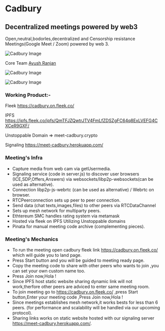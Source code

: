 # Cadbury
## Decentralized meetings powered by web3

Open,neutral,bodorles,decentralized and Censorship resistance Meetings(Google Meet / Zoom) powered by web 3.

![Cadbury Image](https://i.ibb.co/XscdngP/Screenshot-2020-08-09-at-11-49-15-AM.png)

Core Team [Ayush Ranjan](https://github.com/ranjan3118)  

![Cadbury Image](https://i.ibb.co/F5XMvXv/Screenshot-2020-08-09-at-11-49-54-AM.png")

![Cadbury Image](https://i.ibb.co/BqTCk34/Screenshot-2020-08-06-at-10-17-31-PM.png")

### Working Product:-

Fleek https://cadbury.on.fleek.co/

IPFS https://ipfs.fleek.co/ipfs/QmTFJZQwtrJTV4FmLfZDSZgFC64q8ExLVEFG4CXCeR9GXF/

Unstoppable Domain => meet-cadbury.crypto

Signaling https://meet-cadbury.herokuapp.com/


### Meeting's Infra
* Capture media from web cam via getUsermedia.
* Signaling service (code in server.js) to discover user browsers (ICE,SDP,Offers,Answers) via websockets/libp2p-websockets(can be used as alternative).
* Connection libp2p-js-webrtc (can be used as alternative) / Webrtc on browser.
* RTCPeerconnection sets up peer to peer connection.
* Send data (chat texts,images,files) to other peers via RTCDataChannel
* Sets up mesh network for multiparty peers.
* Ethtereum SMC handles rating system via metamask
* Hosted via fleek on IPFS Utilizing Unstoppable domains
* Pinata for manual meeting code archive (complementing pieces).
 

### Meeting's Mechanics
* To run the meeting open cadbury fleek link https://cadbury.on.fleek.co/ which will guide you to land page.
* Press Start button and you will be guided to meeting ready page.
* Copy the meeting code to share with other peers who wants to join ,you can set your own custom name too.
* Press Join now,Hola !
* Since IPFS host static website sharing dynamic link will not work,therfore other peers are adviced to enter same meeting room.
* To join meeting go to https://cadbury.on.fleek.co/ ,press Start button,Enter your meeting code ,Press Join now,Hola !
* Since meetings establishes mesh network,it works bests for less than 6 peers. (for performance and scalability will be handled via our upcoming protocol).
* Sharing links works on static website hosted with our signaling server https://meet-cadbury.herokuapp.com/.




